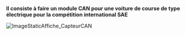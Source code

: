 
**Il consiste à faire un module CAN pour une voiture de course de type électrique pour la compétition international SAE**

![ImageStaticAffiche_CapteurCAN](https://github.com/CarlDominicA/Projet_Module_CAN/assets/97920084/0c7b7774-fba3-4f5c-ab59-0fe8e7419acd)

